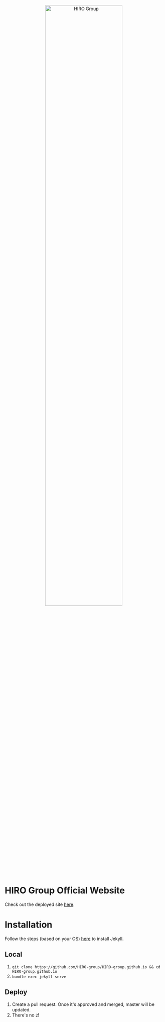 <br>
<p align="center">
  <img alt="HIRO Group" src="https://hiro-group.ronc.one/img/logo-long-white-text.svg" width="70%"/>
</p>
<br>

# HIRO Group Official Website

Check out the deployed site [here](https://hiro-group.ronc.one/).

# Installation

Follow the steps (based on your OS) [here](https://jekyllrb.com/docs/) to install Jekyll.

## Local

1. `git clone https://github.com/HIRO-group/HIRO-group.github.io && cd HIRO-group.github.io`
2. `bundle exec jekyll serve`

## Deploy

1. Create a pull request. Once it's approved and merged, master will be updated.
2. There's no `2`!
